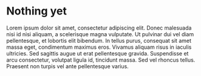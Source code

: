  # Nothing yet


 Lorem ipsum dolor sit amet, consectetur adipiscing elit. Donec malesuada nisi id nisi aliquam, a scelerisque magna vulputate. Ut pulvinar dui vel diam pellentesque, et lobortis elit bibendum. In tellus purus, consequat sit amet massa eget, condimentum maximus eros. Vivamus aliquam risus in iaculis ultricies. Sed sagittis augue ut erat pellentesque gravida. Suspendisse et arcu consectetur, volutpat ligula id, tincidunt massa. Sed vel rhoncus tellus. Praesent non turpis vel ante pellentesque varius.